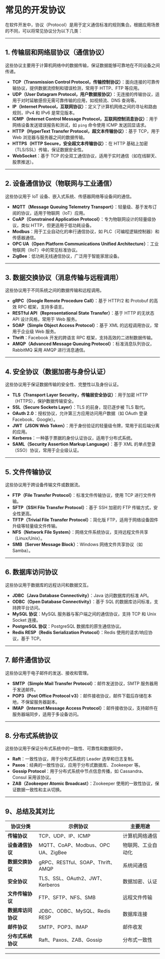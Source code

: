 # 常见的开发协议

在软件开发中，协议（Protocol）是用于定义通信标准的规则集合。根据应用场景的不同，可以将常见协议分为以下几类：

---

## **1. 传输层和网络层协议（通信协议）**
这些协议主要用于计算机网络中的数据传输，保证数据能够可靠地在不同设备之间传递。

- **TCP（Transmission Control Protocol，传输控制协议）**：面向连接的可靠传输协议，提供数据流控制和错误检测，常用于 HTTP、FTP 等应用。
- **UDP（User Datagram Protocol，用户数据报协议）**：无连接的传输协议，适用于对时延敏感但无需可靠传输的应用，如视频流、DNS 查询等。
- **IP（Internet Protocol，互联网协议）**：定义了计算机网络之间的寻址和路由规则，IPv4 和 IPv6 是常见版本。
- **ICMP（Internet Control Message Protocol，互联网控制消息协议）**：用于网络设备发送错误报告和测试，如 `ping` 命令使用 ICMP 发送回显请求。
- **HTTP（HyperText Transfer Protocol，超文本传输协议）**：基于 TCP，用于 Web 浏览器与服务器之间的数据传输。
- **HTTPS（HTTP Secure，安全超文本传输协议）**：在 HTTP 基础上加密（TLS/SSL）传输，保证数据安全性。
- **WebSocket**：基于 TCP 的全双工通信协议，适用于实时通信（如在线聊天、股票推送）。

---

## **2. 设备通信协议（物联网与工业通信）**
这些协议用于 IoT 设备、嵌入式系统、传感器网络等设备间的通信。

- **MQTT（Message Queuing Telemetry Transport）**：轻量级、基于发布订阅的协议，适用于物联网（IoT）应用。
- **CoAP（Constrained Application Protocol）**：专为物联网设计的轻量级协议，类似 HTTP，但更适用于低功耗设备。
- **Modbus**：用于工业自动化的串行通信协议，如 PLC（可编程逻辑控制器）和传感器通信。
- **OPC UA（Open Platform Communications Unified Architecture）**：工业物联网（IIoT）中的常见标准协议。
- **ZigBee**：低功耗无线通信协议，广泛用于智能家居设备。

---

## **3. 数据交换协议（消息传输与远程调用）**
这些协议用于不同系统之间的数据传输和远程调用。

- **gRPC（Google Remote Procedure Call）**：基于 HTTP/2 和 Protobuf 的高效 RPC 框架，支持多语言。
- **RESTful API（Representational State Transfer）**：基于 HTTP 的无状态 API 设计风格，常用于 Web 服务。
- **SOAP（Simple Object Access Protocol）**：基于 XML 的远程调用协议，常用于企业级 Web 服务。
- **Thrift**：Facebook 开发的跨语言 RPC 框架，支持高效的二进制数据传输。
- **AMQP（Advanced Message Queuing Protocol）**：标准消息队列协议，RabbitMQ 采用 AMQP 进行消息通信。

---

## **4. 安全协议（数据加密与身份认证）**
这些协议用于保证数据传输的安全性、完整性以及身份认证。

- **TLS（Transport Layer Security，传输层安全协议）**：用于加密 HTTP（HTTPS），保护数据传输安全。
- **SSL（Secure Sockets Layer）**：TLS 的前身，现已逐步被 TLS 取代。
- **OAuth 2.0**：授权协议，允许第三方应用访问用户数据（如 OAuth 登录 Facebook、Google）。
- **JWT（JSON Web Token）**：用于身份验证的轻量级令牌，常用于前后端分离的应用。
- **Kerberos**：一种基于票据的身份认证协议，适用于分布式系统。
- **SAML（Security Assertion Markup Language）**：基于 XML 的单点登录（SSO）协议，常用于企业级认证。

---

## **5. 文件传输协议**
这些协议用于跨设备传输文件或数据流。

- **FTP（File Transfer Protocol）**：标准文件传输协议，使用 TCP 进行文件传输。
- **SFTP（SSH File Transfer Protocol）**：基于 SSH 加密的 FTP 传输方式，安全性更高。
- **TFTP（Trivial File Transfer Protocol）**：简化版 FTP，适用于网络设备固件升级等轻量级文件传输。
- **NFS（Network File System）**：网络文件系统协议，支持远程文件共享（Linux/Unix）。
- **SMB（Server Message Block）**：Windows 网络文件共享协议（如 Samba）。

---

## **6. 数据库访问协议**
这些协议用于数据库的远程访问和数据交互。

- **JDBC（Java Database Connectivity）**：Java 访问数据库的标准 API。
- **ODBC（Open Database Connectivity）**：基于 SQL 的数据库访问标准，支持跨平台访问。
- **MySQL 协议**：MySQL 服务器与客户端之间的通信协议，支持 TCP 和 Unix Socket 连接。
- **PostgreSQL 协议**：PostgreSQL 数据库的原生通信协议。
- **Redis RESP（Redis Serialization Protocol）**：Redis 使用的请求/响应协议，基于 TCP。

---

## **7. 邮件通信协议**
这些协议用于电子邮件的发送、接收和管理。

- **SMTP（Simple Mail Transfer Protocol）**：邮件发送协议，SMTP 服务器用于发送邮件。
- **POP3（Post Office Protocol v3）**：邮件接收协议，邮件下载后存储在本地，不保留服务器副本。
- **IMAP（Internet Message Access Protocol）**：邮件接收协议，支持邮件在服务器端同步，适用于多设备访问。

---

## **8. 分布式系统协议**
这些协议用于保证分布式系统中的一致性、可靠性和数据同步。

- **Raft**：一致性协议，用于分布式系统的 Leader 选举和日志复制。
- **Paxos**：经典的一致性协议，应用于分布式数据库、Zookeeper 等。
- **Gossip Protocol**：用于分布式系统中节点信息传播，如 Cassandra、Consul 采用该协议。
- **ZAB（Zookeeper Atomic Broadcast）**：Zookeeper 使用的一致性协议，保证数据一致性和主从切换。

---

## **9、总结及其对比**

| **协议分类** | **示例协议** | **主要用途** |
|-------------|-------------|--------------|
| **传输协议** | TCP、UDP、IP、ICMP | 计算机网络通信 |
| **设备通信协议** | MQTT、CoAP、Modbus、OPC UA、ZigBee | 物联网、工业自动化 |
| **数据交换协议** | gRPC、RESTful、SOAP、Thrift、AMQP | 系统间通信 |
| **安全协议** | TLS、SSL、OAuth2、JWT、Kerberos | 数据加密、认证 |
| **文件传输协议** | FTP、SFTP、NFS、SMB | 远程文件传输 |
| **数据库访问协议** | JDBC、ODBC、MySQL、Redis RESP | 数据库连接 |
| **邮件协议** | SMTP、POP3、IMAP | 邮件收发 |
| **分布式系统协议** | Raft、Paxos、ZAB、Gossip | 分布式一致性 |

---